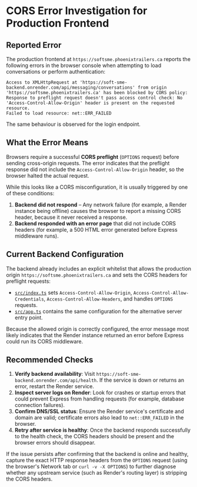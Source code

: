 # CORS Error Investigation for Production Frontend

## Reported Error
The production frontend at `https://softsme.phoenixtrailers.ca` reports the following errors in the browser console when attempting to load conversations or perform authentication:

```
Access to XMLHttpRequest at 'https://soft-sme-backend.onrender.com/api/messaging/conversations' from origin 'https://softsme.phoenixtrailers.ca' has been blocked by CORS policy: Response to preflight request doesn't pass access control check: No 'Access-Control-Allow-Origin' header is present on the requested resource.
Failed to load resource: net::ERR_FAILED
```

The same behaviour is observed for the login endpoint.

## What the Error Means
Browsers require a successful **CORS preflight** (`OPTIONS` request) before sending cross-origin requests. The error indicates that the preflight response did not include the `Access-Control-Allow-Origin` header, so the browser halted the actual request.

While this looks like a CORS misconfiguration, it is usually triggered by one of these conditions:

1. **Backend did not respond** – Any network failure (for example, a Render instance being offline) causes the browser to report a missing CORS header, because it never received a response.
2. **Backend responded with an error page** that did not include CORS headers (for example, a 500 HTML error generated before Express middleware runs).

## Current Backend Configuration
The backend already includes an explicit whitelist that allows the production origin `https://softsme.phoenixtrailers.ca` and sets the CORS headers for preflight requests:

- [`src/index.ts`](../soft-sme-backend/src/index.ts) sets `Access-Control-Allow-Origin`, `Access-Control-Allow-Credentials`, `Access-Control-Allow-Headers`, and handles `OPTIONS` requests.
- [`src/app.ts`](../soft-sme-backend/src/app.ts) contains the same configuration for the alternative server entry point.

Because the allowed origin is correctly configured, the error message most likely indicates that the Render instance returned an error before Express could run its CORS middleware.

## Recommended Checks
1. **Verify backend availability**: Visit `https://soft-sme-backend.onrender.com/api/health`. If the service is down or returns an error, restart the Render service.
2. **Inspect server logs on Render**: Look for crashes or startup errors that could prevent Express from handling requests (for example, database connection failures).
3. **Confirm DNS/SSL status**: Ensure the Render service's certificate and domain are valid; certificate errors also lead to `net::ERR_FAILED` in the browser.
4. **Retry after service is healthy**: Once the backend responds successfully to the health check, the CORS headers should be present and the browser errors should disappear.

If the issue persists after confirming that the backend is online and healthy, capture the exact HTTP response headers from the `OPTIONS` request (using the browser's Network tab or `curl -v -X OPTIONS`) to further diagnose whether any upstream service (such as Render's routing layer) is stripping the CORS headers.
